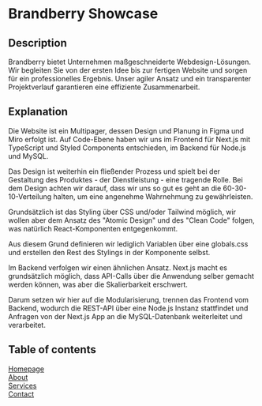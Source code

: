 # Brandberry Showcase

## Description

Brandberry bietet Unternehmen maßgeschneiderte Webdesign-Lösungen. Wir begleiten Sie von der ersten Idee bis zur fertigen Website und sorgen für ein professionelles Ergebnis. Unser agiler Ansatz und ein transparenter Projektverlauf garantieren eine effiziente Zusammenarbeit.

## Explanation

Die Website ist ein Multipager, dessen Design und Planung in Figma und Miro erfolgt ist. Auf Code-Ebene haben wir uns im Frontend für Next.js mit TypeScript und Styled Components entschieden, im Backend für Node.js und MySQL.

Das Design ist weiterhin ein fließender Prozess und spielt bei der Gestaltung des Produktes - der Dienstleistung - eine tragende Rolle. Bei dem Design achten wir darauf, dass wir uns so gut es geht an die 60-30-10-Verteilung halten, um eine angenehme Wahrnehmung zu gewährleisten.

Grundsätzlich ist das Styling über CSS und/oder Tailwind möglich, wir wollen aber dem Ansatz des "Atomic Design" und des "Clean Code" folgen, was natürlich React-Komponenten entgegenkommt.

Aus diesem Grund definieren wir lediglich Variablen über eine globals.css und erstellen den Rest des Stylings in der Komponente selbst.

Im Backend verfolgen wir einen ähnlichen Ansatz. Next.js macht es grundsätzlich möglich, dass API-Calls über die Anwendung selber gemacht werden können, was aber die Skalierbarkeit erschwert.

Darum setzen wir hier auf die Modularisierung, trennen das Frontend vom Backend, wodurch die REST-API über eine Node.js Instanz stattfindet und Anfragen von der Next.js App an die MySQL-Datenbank weiterleitet und verarbeitet.

## Table of contents

[Homepage](https://github.com/pietracz/brandberry-showcase/tree/main/Homepage)<br>
[About](https://github.com/pietracz/brandberry-showcase/tree/main/About)<br>
[Services](https://github.com/pietracz/brandberry-showcase/tree/main/Services)<br>
[Contact](https://github.com/pietracz/brandberry-showcase/tree/main/Contact)<br>
